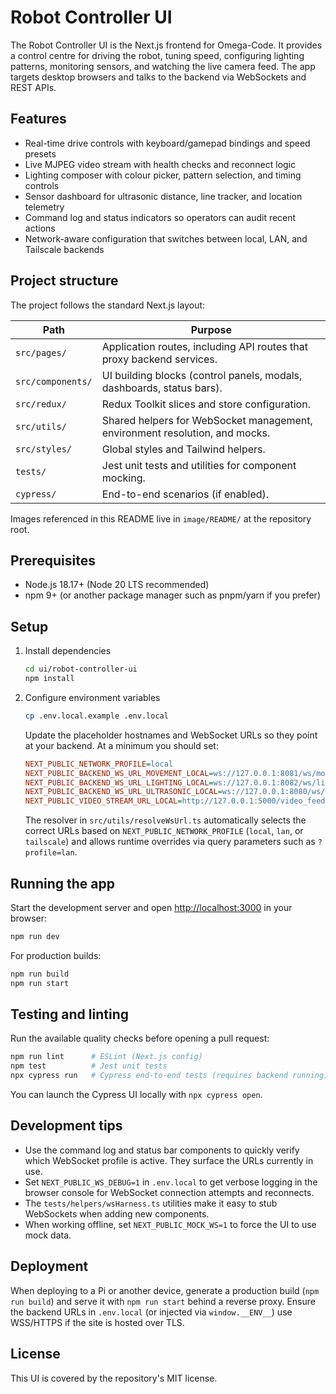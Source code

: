 # Robot Controller UI

The Robot Controller UI is the Next.js frontend for Omega-Code. It provides a control centre
for driving the robot, tuning speed, configuring lighting patterns, monitoring sensors, and
watching the live camera feed. The app targets desktop browsers and talks to the backend via
WebSockets and REST APIs.

## Features

- Real-time drive controls with keyboard/gamepad bindings and speed presets
- Live MJPEG video stream with health checks and reconnect logic
- Lighting composer with colour picker, pattern selection, and timing controls
- Sensor dashboard for ultrasonic distance, line tracker, and location telemetry
- Command log and status indicators so operators can audit recent actions
- Network-aware configuration that switches between local, LAN, and Tailscale backends

## Project structure

The project follows the standard Next.js layout:

| Path | Purpose |
| --- | --- |
| `src/pages/` | Application routes, including API routes that proxy backend services. |
| `src/components/` | UI building blocks (control panels, modals, dashboards, status bars). |
| `src/redux/` | Redux Toolkit slices and store configuration. |
| `src/utils/` | Shared helpers for WebSocket management, environment resolution, and mocks. |
| `src/styles/` | Global styles and Tailwind helpers. |
| `tests/` | Jest unit tests and utilities for component mocking. |
| `cypress/` | End-to-end scenarios (if enabled). |

Images referenced in this README live in `image/README/` at the repository root.

## Prerequisites

- Node.js 18.17+ (Node 20 LTS recommended)
- npm 9+ (or another package manager such as pnpm/yarn if you prefer)

## Setup

1. Install dependencies
   ```bash
   cd ui/robot-controller-ui
   npm install
   ```
2. Configure environment variables
   ```bash
   cp .env.local.example .env.local
   ```
   Update the placeholder hostnames and WebSocket URLs so they point at your backend. At a
   minimum you should set:

   ```ini
   NEXT_PUBLIC_NETWORK_PROFILE=local
   NEXT_PUBLIC_BACKEND_WS_URL_MOVEMENT_LOCAL=ws://127.0.0.1:8081/ws/movement
   NEXT_PUBLIC_BACKEND_WS_URL_LIGHTING_LOCAL=ws://127.0.0.1:8082/ws/lighting
   NEXT_PUBLIC_BACKEND_WS_URL_ULTRASONIC_LOCAL=ws://127.0.0.1:8080/ws/ultrasonic
   NEXT_PUBLIC_VIDEO_STREAM_URL_LOCAL=http://127.0.0.1:5000/video_feed
   ```

   The resolver in `src/utils/resolveWsUrl.ts` automatically selects the correct URLs based on
   `NEXT_PUBLIC_NETWORK_PROFILE` (`local`, `lan`, or `tailscale`) and allows runtime overrides
   via query parameters such as `?profile=lan`.

## Running the app

Start the development server and open <http://localhost:3000> in your browser:
```bash
npm run dev
```

For production builds:
```bash
npm run build
npm run start
```

## Testing and linting

Run the available quality checks before opening a pull request:

```bash
npm run lint      # ESLint (Next.js config)
npm test          # Jest unit tests
npx cypress run   # Cypress end-to-end tests (requires backend running)
```

You can launch the Cypress UI locally with `npx cypress open`.

## Development tips

- Use the command log and status bar components to quickly verify which WebSocket profile is
  active. They surface the URLs currently in use.
- Set `NEXT_PUBLIC_WS_DEBUG=1` in `.env.local` to get verbose logging in the browser console
  for WebSocket connection attempts and reconnects.
- The `tests/helpers/wsHarness.ts` utilities make it easy to stub WebSockets when adding new
  components.
- When working offline, set `NEXT_PUBLIC_MOCK_WS=1` to force the UI to use mock data.

## Deployment

When deploying to a Pi or another device, generate a production build (`npm run build`) and
serve it with `npm run start` behind a reverse proxy. Ensure the backend URLs in `.env.local`
(or injected via `window.__ENV__`) use WSS/HTTPS if the site is hosted over TLS.

## License

This UI is covered by the repository's MIT license.
